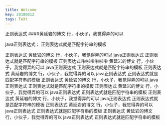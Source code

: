 ```yaml
---
title: Welcome
key: 20180812
tags: TeXt
---
```

正则表达式
####黄延岩的博文
行，小伙子，我觉得弄的可以

<!--more-->
java正则表达式：
正则表达式就是匹配字符串的模板

正则表达式
黄延岩的博文
行，小伙子，我觉得弄的可以 
java正则表达式
正则表达式就是匹配字符串的模板
正则表达式l啦啦啦啦啦啦
黄延岩的博文
行，小伙子，我觉得弄的可以 
java正则表达式
正则表达式就是匹配字符串的模板
正则表达式
黄延岩的博文
行，小伙子，我觉得弄的可以 
java正则表达式
正则表达式就是匹配字符串的模板
正则表达式
黄延岩的博文
行，小伙子，我觉得弄的可以 
java正则表达式
正则表达式就是匹配字符串的模板
正则表达式
黄延岩的博文
行，小伙子，我觉得弄的可以 
java正则表达式
正则表达式就是匹配字符串的模板
正则表达式
黄延岩的博文
行，小伙子，我觉得弄的可以 
java正则表达式
正则表达式就是匹配字符串的模板
正则表达式
黄延岩的博文
行，小伙子，我觉得弄的可以 
java正则表达式
正则表达式就是匹配字符串的模板
正则表达式
黄延岩的博文
行，小伙子，我觉得弄的可以 
java正则表达式
正则表达式就是匹配字符串的模板